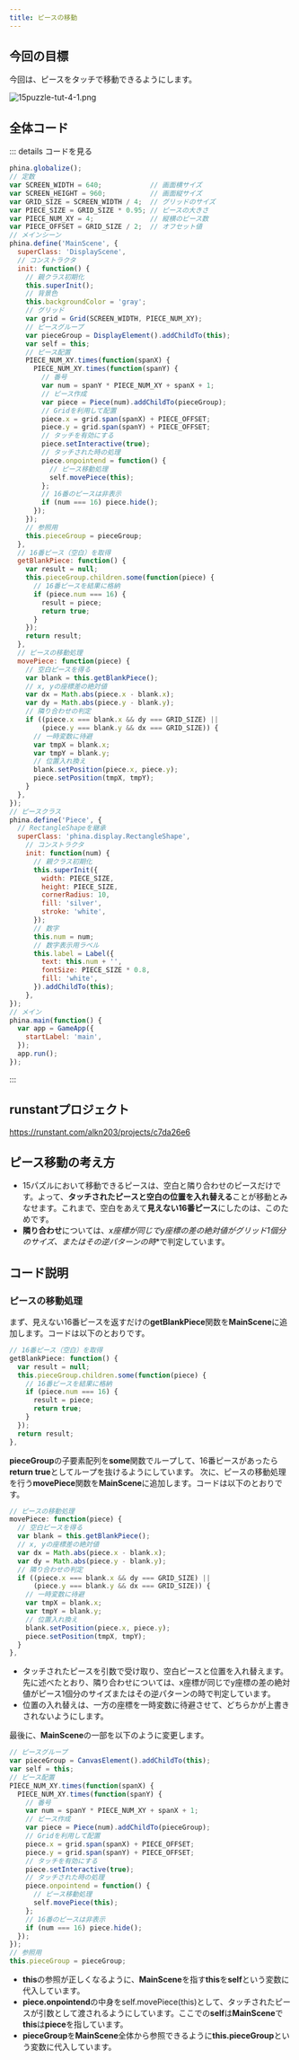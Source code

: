 ```yaml
---
title: ピースの移動
---
```


## 今回の目標

今回は、ピースをタッチで移動できるようにします。

![15puzzle-tut-4-1.png](https://qiita-image-store.s3.amazonaws.com/0/67114/03ac8b6f-fbe0-ca28-dbff-aef7dfa89181.png)

## 全体コード

::: details コードを見る

```js
phina.globalize();
// 定数
var SCREEN_WIDTH = 640;            // 画面横サイズ
var SCREEN_HEIGHT = 960;           // 画面縦サイズ
var GRID_SIZE = SCREEN_WIDTH / 4;  // グリッドのサイズ
var PIECE_SIZE = GRID_SIZE * 0.95; // ピースの大きさ
var PIECE_NUM_XY = 4;              // 縦横のピース数
var PIECE_OFFSET = GRID_SIZE / 2;  // オフセット値
// メインシーン
phina.define('MainScene', {
  superClass: 'DisplayScene',
  // コンストラクタ
  init: function() {
    // 親クラス初期化
    this.superInit();
    // 背景色
    this.backgroundColor = 'gray';
    // グリッド
    var grid = Grid(SCREEN_WIDTH, PIECE_NUM_XY);
    // ピースグループ
    var pieceGroup = DisplayElement().addChildTo(this);
    var self = this;
    // ピース配置
    PIECE_NUM_XY.times(function(spanX) {
      PIECE_NUM_XY.times(function(spanY) {
        // 番号
        var num = spanY * PIECE_NUM_XY + spanX + 1;
        // ピース作成
        var piece = Piece(num).addChildTo(pieceGroup);
        // Gridを利用して配置
        piece.x = grid.span(spanX) + PIECE_OFFSET;
        piece.y = grid.span(spanY) + PIECE_OFFSET;
        // タッチを有効にする
        piece.setInteractive(true);
        // タッチされた時の処理
        piece.onpointend = function() {
          // ピース移動処理
          self.movePiece(this);
        };
        // 16番のピースは非表示
        if (num === 16) piece.hide();
      });
    });
    // 参照用
    this.pieceGroup = pieceGroup;
  },
  // 16番ピース（空白）を取得
  getBlankPiece: function() {
    var result = null;
    this.pieceGroup.children.some(function(piece) {
      // 16番ピースを結果に格納
      if (piece.num === 16) {
        result = piece;
        return true;
      }
    });
    return result;
  },
  // ピースの移動処理
  movePiece: function(piece) {
    // 空白ピースを得る
    var blank = this.getBlankPiece();
    // x, yの座標差の絶対値
    var dx = Math.abs(piece.x - blank.x);
    var dy = Math.abs(piece.y - blank.y);
    // 隣り合わせの判定
    if ((piece.x === blank.x && dy === GRID_SIZE) ||
        (piece.y === blank.y && dx === GRID_SIZE)) {
      // 一時変数に待避
      var tmpX = blank.x;
      var tmpY = blank.y;
      // 位置入れ換え
      blank.setPosition(piece.x, piece.y);
      piece.setPosition(tmpX, tmpY);
    }
  },
});
// ピースクラス
phina.define('Piece', {
  // RectangleShapeを継承
  superClass: 'phina.display.RectangleShape',
    // コンストラクタ
    init: function(num) {
      // 親クラス初期化
      this.superInit({
        width: PIECE_SIZE,
        height: PIECE_SIZE,
        cornerRadius: 10,
        fill: 'silver',
        stroke: 'white',
      });
      // 数字
      this.num = num;
      // 数字表示用ラベル
      this.label = Label({
        text: this.num + '',
        fontSize: PIECE_SIZE * 0.8,
        fill: 'white',
      }).addChildTo(this);
    },
});
// メイン
phina.main(function() {
  var app = GameApp({
    startLabel: 'main',
  });
  app.run();
});

```

:::

## runstantプロジェクト

https://runstant.com/alkn203/projects/c7da26e6

## ピース移動の考え方

* 15パズルにおいて移動できるピースは、空白と隣り合わせのピースだけです。よって、**タッチされたピースと空白の位置を入れ替える**ことが移動とみなせます。これまで、空白をあえて**見えない16番ピース**にしたのは、このためです。
* **隣り合わせ**については、**x座標が同じでy座標の差の絶対値がグリッド1個分のサイズ*、またはその逆パターンの時**で判定しています。

## コード説明

### ピースの移動処理

まず、見えない16番ピースを返すだけの**getBlankPiece**関数を**MainScene**に追加します。コードは以下のとおりです。

```js
// 16番ピース（空白）を取得
getBlankPiece: function() {
  var result = null;
  this.pieceGroup.children.some(function(piece) {
    // 16番ピースを結果に格納
    if (piece.num === 16) {
      result = piece;
      return true;
    }
  });
  return result;
},
```

**pieceGroup**の子要素配列を**some**関数でループして、16番ピースがあったら**return true**としてループを抜けるようにしています。
次に、ピースの移動処理を行う**movePiece**関数を**MainScene**に追加します。コードは以下のとおりです。

```js
// ピースの移動処理
movePiece: function(piece) {
  // 空白ピースを得る
  var blank = this.getBlankPiece();
  // x, yの座標差の絶対値
  var dx = Math.abs(piece.x - blank.x);
  var dy = Math.abs(piece.y - blank.y);
  // 隣り合わせの判定
  if ((piece.x === blank.x && dy === GRID_SIZE) ||
      (piece.y === blank.y && dx === GRID_SIZE)) {
    // 一時変数に待避
    var tmpX = blank.x;
    var tmpY = blank.y;
    // 位置入れ換え
    blank.setPosition(piece.x, piece.y);
    piece.setPosition(tmpX, tmpY);
  }
},
```

* タッチされたピースを引数で受け取り、空白ピースと位置を入れ替えます。先に述べたとおり、隣り合わせについては、x座標が同じでy座標の差の絶対値がピース1個分のサイズまたはその逆パターンの時で判定しています。
* 位置の入れ替えは、一方の座標を一時変数に待避させて、どちらかが上書きされないようにします。

最後に、**MainScene**の一部を以下のように変更します。

```js
// ピースグループ
var pieceGroup = CanvasElement().addChildTo(this);
var self = this;
// ピース配置
PIECE_NUM_XY.times(function(spanX) {
  PIECE_NUM_XY.times(function(spanY) {
    // 番号
    var num = spanY * PIECE_NUM_XY + spanX + 1;
    // ピース作成
    var piece = Piece(num).addChildTo(pieceGroup);
    // Gridを利用して配置
    piece.x = grid.span(spanX) + PIECE_OFFSET;
    piece.y = grid.span(spanY) + PIECE_OFFSET;
    // タッチを有効にする
    piece.setInteractive(true);
    // タッチされた時の処理
    piece.onpointend = function() {
      // ピース移動処理
      self.movePiece(this);
    };
    // 16番のピースは非表示
    if (num === 16) piece.hide();
  });
});
// 参照用
this.pieceGroup = pieceGroup;
```

* **this**の参照が正しくなるように、**MainScene**を指す**this**を**self**という変数に代入しています。
* **piece.onpointend**の中身をself.movePiece(this)として、タッチされたピースが引数として渡されるようにしています。ここでの**self**は**MainScene**で**this**は**piece**を指しています。
* **pieceGroup**を**MainScene**全体から参照できるように**this.pieceGroup**という変数に代入しています。